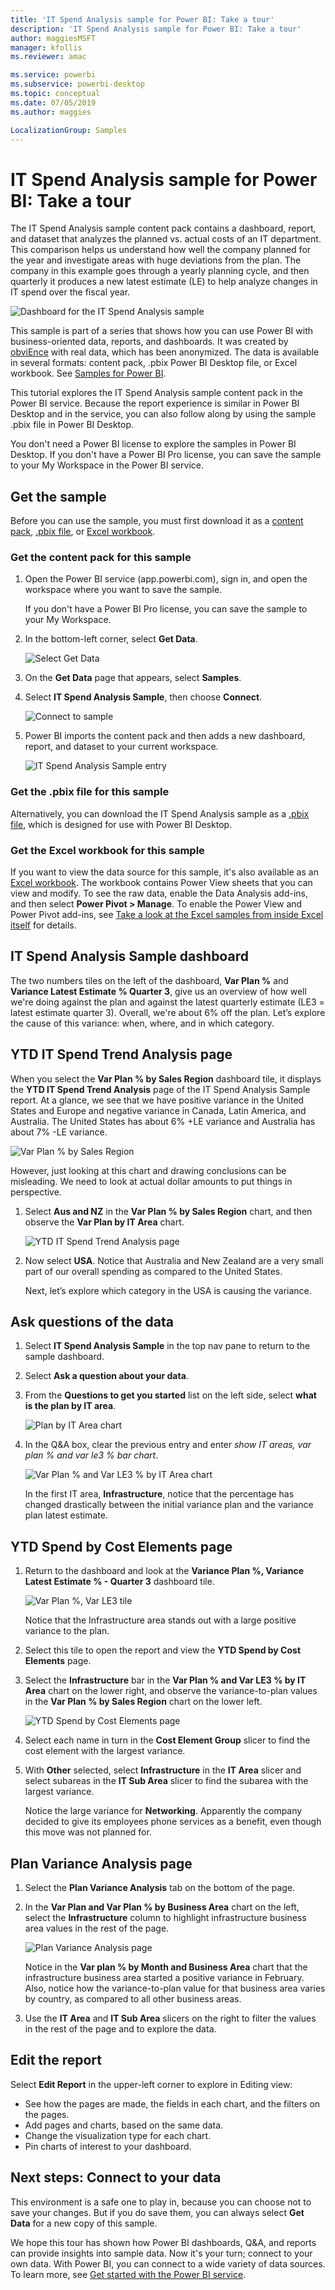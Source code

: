 ```yaml
---
title: 'IT Spend Analysis sample for Power BI: Take a tour'
description: 'IT Spend Analysis sample for Power BI: Take a tour'
author: maggiesMSFT
manager: kfollis
ms.reviewer: amac

ms.service: powerbi
ms.subservice: powerbi-desktop
ms.topic: conceptual
ms.date: 07/05/2019
ms.author: maggies

LocalizationGroup: Samples
---
```

# IT Spend Analysis sample for Power BI: Take a tour

The IT Spend Analysis sample content pack contains a dashboard, report, and dataset that analyzes the planned vs. actual costs of an IT department. This comparison helps us understand how well the company planned for the year and investigate areas with huge deviations from the plan. The company in this example goes through a yearly planning cycle, and then quarterly it produces a new latest estimate (LE) to help analyze changes in IT spend over the fiscal year.

![Dashboard for the IT Spend Analysis sample](media/sample-it-spend/it1.png)

This sample is part of a series that shows how you can use Power BI with business-oriented data, reports, and dashboards. It was created by [obviEnce](https://www.obvience.com/) with real data, which has been anonymized. The data is available in several formats: content pack, .pbix Power BI Desktop file, or Excel workbook. See [Samples for Power BI](sample-datasets.md). 

This tutorial explores the IT Spend Analysis sample content pack in the Power BI service. Because the report experience is similar in Power BI Desktop and in the service, you can also follow along by using the sample .pbix file in Power BI Desktop. 

You don't need a Power BI license to explore the samples in Power BI Desktop. If you don't have a Power BI Pro license, you can save the sample to your My Workspace in the Power BI service. 

## Get the sample

 Before you can use the sample, you must first download it as a [content pack](#get-the-content-pack-for-this-sample), [.pbix file](#get-the-pbix-file-for-this-sample), or [Excel workbook](#get-the-excel-workbook-for-this-sample).

### Get the content pack for this sample

1. Open the Power BI service (app.powerbi.com), sign in, and open the workspace where you want to save the sample.

   If you don't have a Power BI Pro license, you can save the sample to your My Workspace.

2. In the bottom-left corner, select **Get Data**.
   
   ![Select Get Data](media/sample-datasets/power-bi-get-data.png)
3. On the **Get Data** page that appears, select **Samples**.
   
4. Select **IT Spend Analysis Sample**, then choose **Connect**.  
  
   ![Connect to sample](media/sample-it-spend/it-connect.png)
   
5. Power BI imports the content pack and then adds a new dashboard, report, and dataset to your current workspace.
   
   ![IT Spend Analysis Sample entry](media/sample-it-spend/it-spend-analysis-sample-entry.png)
  
### Get the .pbix file for this sample

Alternatively, you can download the IT Spend Analysis sample as a [.pbix file](https://download.microsoft.com/download/E/9/8/E98CEB6D-CEBB-41CF-BA2B-1A1D61B27D87/IT%20Spend%20Analysis%20Sample%20PBIX.pbix), which is designed for use with Power BI Desktop.

### Get the Excel workbook for this sample

If you want to view the data source for this sample, it's also available as an [Excel workbook](https://go.microsoft.com/fwlink/?LinkId=529783). The workbook contains Power View sheets that you can view and modify. To see the raw data, enable the Data Analysis add-ins, and then select **Power Pivot > Manage**. To enable the Power View and Power Pivot add-ins, see [Take a look at the Excel samples from inside Excel itself](sample-datasets.md#optional-take-a-look-at-the-excel-samples-from-inside-excel-itself) for details.

## IT Spend Analysis Sample dashboard
The two numbers tiles on the left of the dashboard, **Var Plan %** and **Variance Latest Estimate % Quarter 3**, give us an overview of how well we're doing against the plan and against the latest quarterly estimate (LE3 = latest estimate quarter 3). Overall, we're about 6% off the plan. Let’s explore the cause of this variance: when, where, and in which category.

## YTD IT Spend Trend Analysis page
When you select the **Var Plan % by Sales Region** dashboard tile, it displays the **YTD IT Spend Trend Analysis** page of the IT Spend Analysis Sample report. At a glance, we see that we have positive variance in the United States and Europe and negative variance in Canada, Latin America, and Australia. The United States has about 6% +LE variance and Australia has about 7% -LE variance.

![Var Plan % by Sales Region](media/sample-it-spend/it2.png)

However, just looking at this chart and drawing conclusions can be misleading. We need to look at actual dollar amounts to put things in perspective.

1. Select **Aus and NZ** in the **Var Plan % by Sales Region** chart, and then observe the **Var Plan by IT Area** chart.

   ![YTD IT Spend Trend Analysis page](media/sample-it-spend/it3.png)
2. Now select **USA**. Notice that Australia and New Zealand are a very small part of our overall spending as compared to the United States.

    Next, let’s explore which category in the USA is causing the variance.

## Ask questions of the data
1. Select **IT Spend Analysis Sample** in the top nav pane to return to the sample dashboard.
2. Select **Ask a question about your data**.
3. From the **Questions to get you started** list on the left side, select **what is the plan by IT area**.

   ![Plan by IT Area chart](media/sample-it-spend/it-area-chart.png)

4. In the Q&A box, clear the previous entry and enter *show IT areas, var plan % and var le3 % bar chart*.

   ![Var Plan % and Var LE3 % by IT Area chart](media/sample-it-spend/it4.png)

   In the first IT area, **Infrastructure**, notice that the percentage has changed drastically between the initial variance plan and the variance plan latest estimate.

## YTD Spend by Cost Elements page

1. Return to the dashboard and look at the **Variance Plan %, Variance Latest Estimate % - Quarter 3** dashboard tile.

   ![Var Plan %, Var LE3 tile](media/sample-it-spend/it5.png)

   Notice that the Infrastructure area stands out with a large positive variance to the plan.

1. Select this tile to open the report and view the **YTD Spend by Cost Elements** page.
2. Select the **Infrastructure** bar in the **Var Plan % and Var LE3 % by IT Area** chart on the lower right, and observe the variance-to-plan values in the **Var Plan % by Sales Region** chart on the lower left.

    ![YTD Spend by Cost Elements page](media/sample-it-spend/it6.png)
3. Select each name in turn in the **Cost Element Group** slicer to find the cost element with the largest variance.
4. With **Other** selected, select **Infrastructure** in the **IT Area** slicer and select subareas in the **IT Sub Area** slicer to find the subarea with the largest variance.  

   Notice the large variance for **Networking**. Apparently the company decided to give its employees phone services as a benefit, even though this move was not planned for.

## Plan Variance Analysis page

1. Select the **Plan Variance Analysis** tab on the bottom of the page.

2. In the **Var Plan and Var Plan % by Business Area** chart on the left, select the **Infrastructure** column to highlight infrastructure business area values in the rest of the page.

    ![Plan Variance Analysis page](media/sample-it-spend/it7.png)

   Notice in the **Var plan % by Month and Business Area** chart that the infrastructure business area started a positive variance in February. Also, notice how the variance-to-plan value for that business area varies by country, as compared to all other business areas. 

3. Use the **IT Area** and **IT Sub Area** slicers on the right to filter the values in the rest of the page and to explore the data. 

## Edit the report
Select **Edit Report** in the upper-left corner to explore in Editing view:

* See how the pages are made, the fields in each chart, and the filters on the pages.
* Add pages and charts, based on the same data.
* Change the visualization type for each chart.
* Pin charts of interest to your dashboard.

## Next steps: Connect to your data
This environment is a safe one to play in, because you can choose not to save your changes. But if you do save them, you can always select **Get Data** for a new copy of this sample.

We hope this tour has shown how Power BI dashboards, Q&A, and reports can provide insights into sample data. Now it's your turn; connect to your own data. With Power BI, you can connect to a wide variety of data sources. To learn more, see [Get started with the Power BI service](service-get-started.md).
